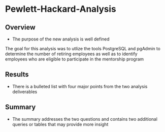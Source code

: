 # Pewlett-Hackard-Analysis

## Overview
- The purpose of the new analysis is well defined

The goal for this analysis  was to utlize the tools PostgreSQL and pgAdmin to determine the number of retiring employees as well as to identify employees who are eligible to participate in the mentorship program

## Results
- There is a bulleted list with four major points from the two analysis deliverables
## Summary
- The summary addresses the two questions and contains two additional queries or tables that may provide more insight 